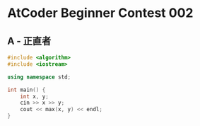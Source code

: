 # AtCoder Beginner Contest 002
## A - 正直者
```cpp
#include <algorithm>
#include <iostream>

using namespace std;

int main() {
    int x, y;
    cin >> x >> y;
    cout << max(x, y) << endl;
}
```
